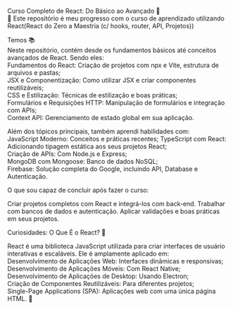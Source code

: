 Curso Completo de React: Do Básico ao Avançado 🚀  
🎉 Este repositório é meu progresso com o curso de aprendizado utilizando React(React do Zero a Maestria (c/ hooks, router, API, Projetos))  
  
Temos 📚  
Neste repositório, contém desde os fundamentos básicos até conceitos avançados de React. Sendo eles:  
Fundamentos do React: Criação de projetos com npx e Vite, estrutura de arquivos e pastas;  
JSX e Componentização: Como utilizar JSX e criar componentes reutilizáveis;  
CSS e Estilização: Técnicas de estilização e boas práticas;  
Formulários e Requisições HTTP: Manipulação de formulários e integração com APIs;  
Context API: Gerenciamento de estado global em sua aplicação.  


Além dos tópicos principais, também aprendi habilidades com:  
JavaScript Moderno: Conceitos e práticas recentes; 
TypeScript com React: Adicionando tipagem estática aos seus projetos React;  
Criação de APIs: Com Node.js e Express;  
MongoDB com Mongoose: Banco de dados NoSQL;  
Firebase: Solução completa do Google, incluindo API, Database e Autenticação.  

O que sou capaz de concluir após fazer o curso: 

Criar projetos completos com React e integrá-los com back-end.
Trabalhar com bancos de dados e autenticação.
Aplicar validações e boas práticas em seus projetos.

Curiosidades:
O Que É o React? 🤔

React é uma biblioteca JavaScript utilizada para criar interfaces de usuário interativas e escaláveis. Ele é amplamente aplicado em:   
Desenvolvimento de Aplicações Web: Interfaces dinâmicas e responsivas;  
Desenvolvimento de Aplicações Móveis: Com React Native;  
Desenvolvimento de Aplicações de Desktop: Usando Electron;  
Criação de Componentes Reutilizáveis: Para diferentes projetos;  
Single-Page Applications (SPA): Aplicações web com uma única página HTML. 🚀

